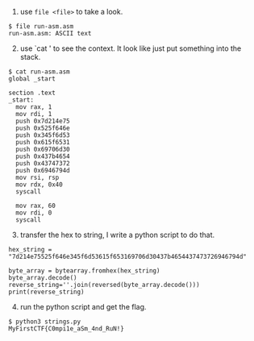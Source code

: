 1. use `file <file>` to take a look.

```
$ file run-asm.asm
run-asm.asm: ASCII text
```

2. use `cat <file>' to see the context. It look like just put something into the stack.
```
$ cat run-asm.asm
global _start

section .text
_start:
  mov rax, 1
  mov rdi, 1
  push 0x7d214e75
  push 0x525f646e
  push 0x345f6d53
  push 0x615f6531
  push 0x69706d30
  push 0x437b4654
  push 0x43747372
  push 0x6946794d
  mov rsi, rsp
  mov rdx, 0x40
  syscall

  mov rax, 60
  mov rdi, 0
  syscall
```
3. transfer the hex to string, I write a python script to do that.
```
hex_string = "7d214e75525f646e345f6d53615f653169706d30437b4654437473726946794d"

byte_array = bytearray.fromhex(hex_string)
byte_array.decode()
reverse_string=''.join(reversed(byte_array.decode()))
print(reverse_string)
```

4. run the python script and get the flag.
```
$ python3 strings.py
MyFirstCTF{C0mpi1e_aSm_4nd_RuN!}
```
